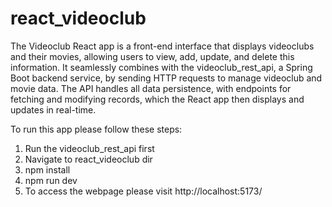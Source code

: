 # react_videoclub
The Videoclub React app is a front-end interface that displays videoclubs and their movies, allowing users to view, add, update, and delete this information. It seamlessly combines with the videoclub_rest_api, a Spring Boot backend service, by sending HTTP requests to manage videoclub and movie data. The API handles all data persistence, with endpoints for fetching and modifying records, which the React app then displays and updates in real-time.

To run this app please follow these steps:
1. Run the videoclub_rest_api first
2. Navigate to react_videoclub dir
3. npm install
4. npm run dev
5. To access the webpage please visit http://localhost:5173/
